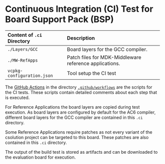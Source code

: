 # Continuous  Integration (CI) Test for Board Support Pack (BSP)
  
Content of `.ci` Directory   | Description
:----------------------------|:-----------------
`./Layers/GCC`               | Board layers for the GCC compiler.
`./MW-RefApps`               | Patch files for MDK-Middleware reference applications.
`vcpkg-configuration.json`   | Tool setup the CI test

The [GitHub Actions](..\README.me#github-actions) in the directory [`.github/workflows`](https://github.com/Open-CMSIS-Pack/STM32F746G-DISCO_BSP/tree/main/.github/workflows) are the scripts for the CI tests. These scripts contain detailed comments about each step that is executed.

For Reference Applications the board layers are copied during test execution. As board layers are configured by default for the AC6 compiler, different board layers for the GCC compiler are contained in this `.ci` directory.

Some Reference Applications require patches as not every variant of the csolution project can be targeted to this board. These patches are also contained in this `.ci` directory.

The output of the build test is stored as artifacts and can be downloaded to the evaluation board for execution.

